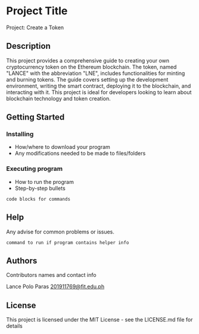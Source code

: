 # Project Title

Project: Create a Token

## Description

This project provides a comprehensive guide to creating your own cryptocurrency token on the Ethereum blockchain. The token, named "LANCE" with the abbreviation "LNE", includes functionalities for minting and burning tokens. The guide covers setting up the development environment, writing the smart contract, deploying it to the blockchain, and interacting with it. This project is ideal for developers looking to learn about blockchain technology and token creation.


## Getting Started

### Installing

* How/where to download your program
* Any modifications needed to be made to files/folders

### Executing program

* How to run the program
* Step-by-step bullets
```
code blocks for commands
```

## Help

Any advise for common problems or issues.
```
command to run if program contains helper info
```

## Authors

Contributors names and contact info

Lance Polo Paras
201911769@fit.edu.ph


## License

This project is licensed under the MIT License - see the LICENSE.md file for details
